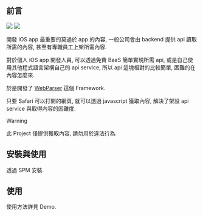 ## 前言

![](https://img.shields.io/badge/Swift-6-blue) ![](https://img.shields.io/badge/iOS-13.0-blue)

開發 iOS app 最重要的莫過於 app 的內容, 一般公司會由 backend 提供 api 讀取所需的內容, 甚至有專職員工上架所需內容.

對於個人 iOS app 開發人員, 可以透過免費 BaaS 簡單實現所需 api, 或是自己使用其他程式語言架構自己的 api service, 所以 api 這塊相對的比較簡單, 困難的在內容怎麼來.

於是開發了 [WebParser](https://github.com/shinrenpan/WebParser) 這個 Framework.

只要 Safari 可以打開的網頁, 就可以透過 javascript 獲取內容, 解決了架設 api service 與取得內容的困難度.

> [!WARNING]  
> 此 Project 僅提供獲取內容, 請勿用於違法行為.

## 安裝與使用

透過 SPM 安裝.

## 使用

使用方法詳見 Demo.
